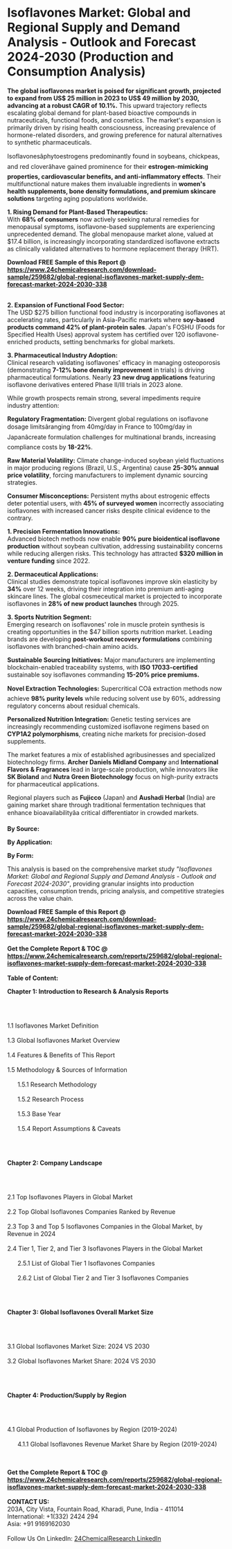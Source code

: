 <h1>Isoflavones Market: Global and Regional Supply and Demand Analysis - Outlook and Forecast 2024-2030 (Production and Consumption Analysis)</h1><p><strong>The global isoflavones market is poised for significant growth, projected to expand from US$ 25 million in 2023 to US$ 49 million by 2030, advancing at a robust CAGR of 10.1%.</strong> This upward trajectory reflects escalating global demand for plant-based bioactive compounds in nutraceuticals, functional foods, and cosmetics. The market's expansion is primarily driven by rising health consciousness, increasing prevalence of hormone-related disorders, and growing preference for natural alternatives to synthetic pharmaceuticals.</p><p>Isoflavonesâphytoestrogens predominantly found in soybeans, chickpeas, and red cloverâhave gained prominence for their <strong>estrogen-mimicking properties, cardiovascular benefits, and anti-inflammatory effects</strong>. Their multifunctional nature makes them invaluable ingredients in <strong>women's health supplements, bone density formulations, and premium skincare solutions</strong> targeting aging populations worldwide.</p><p><strong>1. Rising Demand for Plant-Based Therapeutics:</strong><br>
With <strong>68% of consumers</strong> now actively seeking natural remedies for menopausal symptoms, isoflavone-based supplements are experiencing unprecedented demand. The global menopause market alone, valued at $17.4 billion, is increasingly incorporating standardized isoflavone extracts as clinically validated alternatives to hormone replacement therapy (HRT).</p><div><b>Download FREE Sample of this Report @ 
            <a href="https://www.24chemicalresearch.com/download-sample/259682/global-regional-isoflavones-market-supply-dem-forecast-market-2024-2030-338">
            https://www.24chemicalresearch.com/download-sample/259682/global-regional-isoflavones-market-supply-dem-forecast-market-2024-2030-338</a></b></div><br><p><strong>2. Expansion of Functional Food Sector:</strong><br>
The USD $275 billion functional food industry is incorporating isoflavones at accelerating rates, particularly in Asia-Pacific markets where <strong>soy-based products command 42% of plant-protein sales</strong>. Japan's FOSHU (Foods for Specified Health Uses) approval system has certified over 120 isoflavone-enriched products, setting benchmarks for global markets.</p><p><strong>3. Pharmaceutical Industry Adoption:</strong><br>
Clinical research validating isoflavones' efficacy in managing osteoporosis (demonstrating <strong>7-12% bone density improvement</strong> in trials) is driving pharmaceutical formulations. Nearly <strong>23 new drug applications</strong> featuring isoflavone derivatives entered Phase II/III trials in 2023 alone.</p><p>While growth prospects remain strong, several impediments require industry attention:</p><p><strong>Regulatory Fragmentation:</strong> Divergent global regulations on isoflavone dosage limitsâranging from 40mg/day in France to 100mg/day in Japanâcreate formulation challenges for multinational brands, increasing compliance costs by <strong>18-22%</strong>.</p><p><strong>Raw Material Volatility:</strong> Climate change-induced soybean yield fluctuations in major producing regions (Brazil, U.S., Argentina) cause <strong>25-30% annual price volatility</strong>, forcing manufacturers to implement dynamic sourcing strategies.</p><p><strong>Consumer Misconceptions:</strong> Persistent myths about estrogenic effects deter potential users, with <strong>45% of surveyed women</strong> incorrectly associating isoflavones with increased cancer risks despite clinical evidence to the contrary.</p><p><strong>1. Precision Fermentation Innovations:</strong><br>
Advanced biotech methods now enable <strong>90% pure bioidentical isoflavone production</strong> without soybean cultivation, addressing sustainability concerns while reducing allergen risks. This technology has attracted <strong>$320 million in venture funding</strong> since 2022.</p><p><strong>2. Dermaceutical Applications:</strong><br>
Clinical studies demonstrate topical isoflavones improve skin elasticity by <strong>34%</strong> over 12 weeks, driving their integration into premium anti-aging skincare lines. The global cosmeceutical market is projected to incorporate isoflavones in <strong>28% of new product launches</strong> through 2025.</p><p><strong>3. Sports Nutrition Segment:</strong><br>
Emerging research on isoflavones' role in muscle protein synthesis is creating opportunities in the $47 billion sports nutrition market. Leading brands are developing <strong>post-workout recovery formulations</strong> combining isoflavones with branched-chain amino acids.</p><p><strong>Sustainable Sourcing Initiatives:</strong>  
	Major manufacturers are implementing blockchain-enabled traceability systems, with <strong>ISO 17033-certified</strong> sustainable soy isoflavones commanding <strong>15-20% price premiums.</strong></p><p><strong>Novel Extraction Technologies:</strong> 
	Supercritical COâ extraction methods now achieve <strong>98% purity levels</strong> while reducing solvent use by 60%, addressing regulatory concerns about residual chemicals.</p><p><strong>Personalized Nutrition Integration:</strong>  
	Genetic testing services are increasingly recommending customized isoflavone regimens based on <strong>CYP1A2 polymorphisms</strong>, creating niche markets for precision-dosed supplements.</p><p>The market features a mix of established agribusinesses and specialized biotechnology firms. <strong>Archer Daniels Midland Company</strong> and <strong>International Flavors &amp; Fragrances</strong> lead in large-scale production, while innovators like <strong>SK Bioland</strong> and <strong>Nutra Green Biotechnology</strong> focus on high-purity extracts for pharmaceutical applications.</p><p>Regional players such as <strong>Fujicco</strong> (Japan) and <strong>Aushadi Herbal</strong> (India) are gaining market share through traditional fermentation techniques that enhance bioavailabilityâa critical differentiator in crowded markets.</p><p><strong>By Source:</strong></p><p><strong>By Application:</strong></p><p><strong>By Form:</strong></p><p>This analysis is based on the comprehensive market study <em>"Isoflavones Market: Global and Regional Supply and Demand Analysis - Outlook and Forecast 2024-2030"</em>, providing granular insights into production capacities, consumption trends, pricing analysis, and competitive strategies across the value chain.</p><div><b>Download FREE Sample of this Report @ 
            <a href="https://www.24chemicalresearch.com/download-sample/259682/global-regional-isoflavones-market-supply-dem-forecast-market-2024-2030-338">
            https://www.24chemicalresearch.com/download-sample/259682/global-regional-isoflavones-market-supply-dem-forecast-market-2024-2030-338</a></b></div><br><div><b>Get the Complete Report & TOC @ 
            <a href="https://www.24chemicalresearch.com/reports/259682/global-regional-isoflavones-market-supply-dem-forecast-market-2024-2030-338">
            https://www.24chemicalresearch.com/reports/259682/global-regional-isoflavones-market-supply-dem-forecast-market-2024-2030-338</a></b></div><br>
            <b>Table of Content:</b><p><p><strong>Chapter 1: Introduction to Research &amp; Analysis Reports</strong></p><br />
<br />
<p>1.1 Isoflavones Market Definition<br /><br />
1.3 Global Isoflavones Market Overview<br /><br />
1.4 Features &amp; Benefits of This Report<br /><br />
1.5 Methodology &amp; Sources of Information<br /><br />
&nbsp;&nbsp;&nbsp;&nbsp;&nbsp; 1.5.1 Research Methodology<br /><br />
&nbsp;&nbsp;&nbsp;&nbsp;&nbsp; 1.5.2 Research Process<br /><br />
&nbsp;&nbsp;&nbsp;&nbsp;&nbsp; 1.5.3 Base Year<br /><br />
&nbsp;&nbsp;&nbsp;&nbsp;&nbsp; 1.5.4 Report Assumptions &amp; Caveats</p><br />
<br />
<p><strong>Chapter 2: Company Landscape</strong></p><br />
<br />
<p>2.1 Top Isoflavones Players in Global Market<br /><br />
2.2 Top Global Isoflavones Companies Ranked by Revenue<br /><br />
2.3 Top 3 and Top 5 Isoflavones Companies in the Global Market, by Revenue in 2024<br /><br />
2.4 Tier 1, Tier 2, and Tier 3 Isoflavones Players in the Global Market<br /><br />
&nbsp;&nbsp;&nbsp;&nbsp;&nbsp; 2.5.1 List of Global Tier 1 Isoflavones Companies<br /><br />
&nbsp;&nbsp;&nbsp;&nbsp;&nbsp; 2.6.2 List of Global Tier 2 and Tier 3 Isoflavones Companies</p><br />
<br />
<p><strong>Chapter 3: Global Isoflavones Overall Market Size</strong></p><br />
<br />
<p>3.1 Global Isoflavones Market Size: 2024 VS 2030<br /><br />
3.2 Global Isoflavones Market Share: 2024 VS 2030</p><br />
<br />
<p><strong>Chapter 4: Production/Supply by Region</strong></p><br />
<br />
<p>4.1 Global Production of Isoflavones by Region (2019-2024)<br /><br />
&nbsp;&nbsp;&nbsp;&nbsp;&nbsp; 4.1.1 Global Isoflavones Revenue Market Share by Region (2019-2024)<br /><br />
&nbsp;&nbsp;&nbsp;&nbsp;&nbsp; </p><div><b>Get the Complete Report & TOC @ 
            <a href="https://www.24chemicalresearch.com/reports/259682/global-regional-isoflavones-market-supply-dem-forecast-market-2024-2030-338">
            https://www.24chemicalresearch.com/reports/259682/global-regional-isoflavones-market-supply-dem-forecast-market-2024-2030-338</a></b></div><br><b>CONTACT US:</b><br>
            203A, City Vista, Fountain Road, Kharadi, Pune, India - 411014<br>
            International: +1(332) 2424 294<br>
            Asia: +91 9169162030 <br><br>
            Follow Us On LinkedIn: <a href="https://www.linkedin.com/company/24chemicalresearch/">24ChemicalResearch LinkedIn</a>